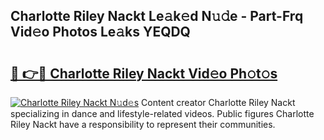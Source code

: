 ## Charlotte Riley Nackt Le𝚊k𝚎d N𝚞𝚍e - Part-Frq Vid𝚎o Photos Le𝚊ks YEQDQ

# <h2><a href="http://fb12zj.evod.top/?m=Charlotte+Riley+Nackt">🔗 👉🔴 Charlotte Riley Nackt Vid𝚎o Ph𝚘t𝚘s</a></h2>

[![Charlotte Riley Nackt N𝚞d𝚎s](https://i.imgur.com/8V9OHl7.gif)](http://fb12zj.evod.top/?m=Charlotte+Riley+Nackt)
Content creator Charlotte Riley Nackt specializing in dance and lifestyle-related videos. Public figures Charlotte Riley Nackt have a responsibility to represent their communities. 
